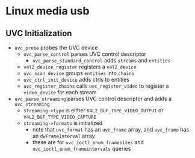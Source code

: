 Linux media usb
===============

## UVC Initialization

- `uvc_probe` probes the UVC device
  - `uvc_parse_control` parses UVC control descriptor
    - `uvc_parse_standard_control` adds `streams` and `entities`
  - `v4l2_device_register` registers a `v4l2_device`
  - `uvc_scan_device` groups `entities` into `chains`
  - `uvc_ctrl_init_device` adds ctrls to entities
  - `uvc_register_chains` calls `uvc_register_video` to register a
    `video_device` for each stream
- `uvc_parse_streaming` parses UVC control descriptor and adds a
  `uvc_streaming`
  - `streaming->type` is either `V4L2_BUF_TYPE_VIDEO_OUTPUT` or
    `V4L2_BUF_TYPE_VIDEO_CAPTURE`
  - `streaming->formats` is initialized
    - note that `uvc_format` has an `uvc_frame` array, and `uvc_frame` has an
      `dwFrameInterval` array
    - these are for `uvc_ioctl_enum_framesizes` and
      `uvc_ioctl_enum_frameintervals` queries
